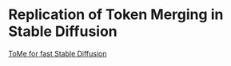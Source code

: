 # Replication of Token Merging in Stable Diffusion
[ToMe for fast Stable Diffusion](https://arxiv.org/pdf/2303.17604v1.pdf)
